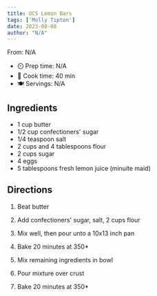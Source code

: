 ```yaml
---
title: OCS Lemon Bars
tags: ['Molly Tipton']
date: 2023-08-08
author: "N/A"
---
```

From: N/A

- ⏲️ Prep time: N/A
- 🍳 Cook time: 40 min
- 🍽️ Servings: N/A

## Ingredients

- 1 cup butter
- 1/2 cup confectioners' sugar
- 1/4 teaspoon salt
- 2 cups and 4 tablespoons flour
- 2 cups sugar
- 4 eggs
- 5 tablespoons fresh lemon juice (minuite maid)

## Directions

1. Beat butter
2. Add confectioners' sugar, salt, 2 cups flour
3. Mix well, then pour unto a 10x13 inch pan
4. Bake 20 minutes at 350*

5. Mix remaining ingredients in bowl
6. Pour mixture over crust
7. Bake 20 minutes at 350*

